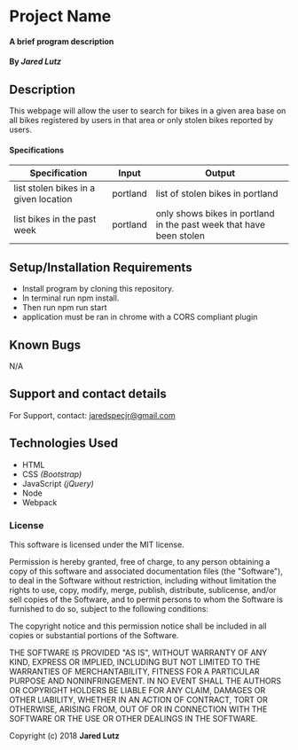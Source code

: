 # Project Name

#### A brief program description

#### By _**Jared Lutz**_

## Description

This webpage will allow the user to search for bikes in a given area base on all bikes registered by users in that area or only stolen bikes reported by users.

#### Specifications

| Specification | Input | Output |
| --- | --- | --- |
| list stolen bikes in a given location | portland | list of stolen bikes in portland |
| list bikes in the past week | portland | only shows bikes in portland in the past week that have been stolen |



## Setup/Installation Requirements

* Install program by cloning this repository.
* In terminal run npm install.
* Then run npm run start
* application must be ran in chrome with a CORS compliant plugin

## Known Bugs

N/A

## Support and contact details

For Support, contact:
jaredspecjr@gmail.com

## Technologies Used

* HTML
* CSS _(Bootstrap)_
* JavaScript _(jQuery)_
* Node
* Webpack


### License

This software is licensed under the MIT license.

Permission is hereby granted, free of charge, to any person obtaining a copy of this software and associated documentation files (the "Software"), to deal in the Software without restriction, including without limitation the rights to use, copy, modify, merge, publish, distribute, sublicense, and/or sell copies of the Software, and to permit persons to whom the Software is furnished to do so, subject to the following conditions:

The copyright notice and this permission notice shall be included in all copies or substantial portions of the Software.

THE SOFTWARE IS PROVIDED "AS IS", WITHOUT WARRANTY OF ANY KIND, EXPRESS OR IMPLIED, INCLUDING BUT NOT LIMITED TO THE WARRANTIES OF MERCHANTABILITY, FITNESS FOR A PARTICULAR PURPOSE AND NONINFRINGEMENT. IN NO EVENT SHALL THE AUTHORS OR COPYRIGHT HOLDERS BE LIABLE FOR ANY CLAIM, DAMAGES OR OTHER LIABILITY, WHETHER IN AN ACTION OF CONTRACT, TORT OR OTHERWISE, ARISING FROM, OUT OF OR IN CONNECTION WITH THE SOFTWARE OR THE USE OR OTHER DEALINGS IN THE SOFTWARE.

Copyright (c) 2018 **Jared Lutz**
